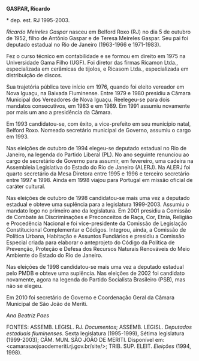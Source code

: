 **GASPAR, Ricardo**

\* dep. est. RJ 1995-2003.

*Ricardo Meireles Gaspar* nasceu em Belford Roxo (RJ) no dia 5 de
outubro de 1952, filho de Antônio Gaspar e de Teresa Meireles Gaspar.
Seu pai foi deputado estadual no Rio de Janeiro (1963-1966 e 1971-1983).

Fez o curso técnico em contabilidade e se formou em direito em 1975 na
Universidade Gama Filho (UGF). Foi diretor das firmas Ricamon Ltda.,
especializada em cerâmicas de tijolos, e Ricasom Ltda., especializada em
distribuição de discos.

Sua trajetória pública teve início em 1976, quando foi eleito vereador
em Nova Iguaçu, na Baixada Fluminense. Entre 1979 e 1980 presidiu a
Câmara Municipal dos Vereadores de Nova Iguaçu. Reelegeu-se para dois
mandatos consecutivos, em 1983 e em 1989. Em 1991 assumiu novamente por
mais um ano a presidência da Câmara.

Em 1993 candidatou-se, com êxito, a vice-prefeito em seu município
natal, Belford Roxo. Nomeado secretário municipal de Governo, assumiu o
cargo em 1993.

Nas eleições de outubro de 1994 elegeu-se deputado estadual no Rio de
Janeiro, na legenda do Partido Liberal (PL). No ano seguinte renunciou
ao cargo de secretário de Governo para assumir, em fevereiro, uma
cadeira na Assembleia Legislativa do Estado do Rio de Janeiro (ALERJ).
Na ALERJ foi quarto secretário da Mesa Diretora entre 1995 e 1996 e
terceiro secretário entre 1997 e 1998. Ainda em 1998 viajou para
Portugal em missão oficial de caráter cultural.

Nas eleições de outubro de 1998 candidatou-se mais uma vez a deputado
estadual e obteve uma suplência para a legislatura 1999-2003. Assumiu o
mandato logo no primeiro ano da legislatura. Em 2001 presidiu a Comissão
de Combate às Discriminações e Preconceitos de Raça, Cor, Etnia,
Religião e Procedência Nacional e foi vice-presidente da Comissão de
Legislação Constitucional Complementar e Códigos. Integrou, ainda, a
Comissão de Política Urbana, Habitação e Assuntos Fundiários e presidiu
a Comissão Especial criada para elaborar o anteprojeto do Código da
Política de Prevenção, Proteção e Defesa dos Recursos Naturais
Renováveis do Meio Ambiente do Estado do Rio de Janeiro.

Nas eleições de 1998 candidatou-se mais uma vez a deputado estadual pelo
PMDB e obteve uma suplência. Nas eleições de 2002 foi candidato
novamente, agora na legenda do Partido Socialista Brasileiro (PSB), mas
não se elegeu.

Em 2010 foi secretário de Governo e Coordenação Geral da Câmara
Municipal de São João de Meriti.

*Ana Beatriz Paes*

FONTES: ASSEMB. LEGISL. RJ. *Documentos*; ASSEMB. LEGISL. *Deputados
estaduais fluminenses*. Sexta legislatura (1995-1999), Sétima
legislatura (1999-2003); CÂM. MUN. SÃO JOÃO DE MERITI. Disponível em:
\<camarasaojoaodemeriti.rj.gov.br/site/\>; TRIB. SUP. ELEIT. *Eleições*
(1994, 1998).
